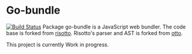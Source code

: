 # Go-bundle
[![Build Status](https://travis-ci.org/walesey/go-bundle.svg?branch=master)](https://travis-ci.org/walesey/go-bundle)
Package go-bundle is a JavaScript web bundler. 
The code base is forked from [risotto](https://github.com/mamaar/risotto).
Risotto's parser and AST is forked from [otto](https://github.com/robertkrimen/otto).

This project is currently Work in progress.